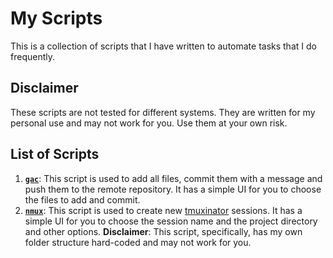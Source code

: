 # My Scripts

This is a collection of scripts that I have written to automate tasks that I do frequently.

## Disclaimer

These scripts are not tested for different systems. They are written for my personal use and may not work for you. Use them at your own risk.

## List of Scripts

1. [**`gac`**](./gac): This script is used to add all files, commit them with a message and push them to the remote repository. It has a simple UI for you to choose the files to add and commit.
2. [**`nmux`**](./nmux): This script is used to create new [tmuxinator](https://github.com/tmuxinator/tmuxinator) sessions. It has a simple UI for you to choose the session name and the project directory and other options. **Disclaimer**: This script, specifically, has my own folder structure hard-coded and may not work for you.
